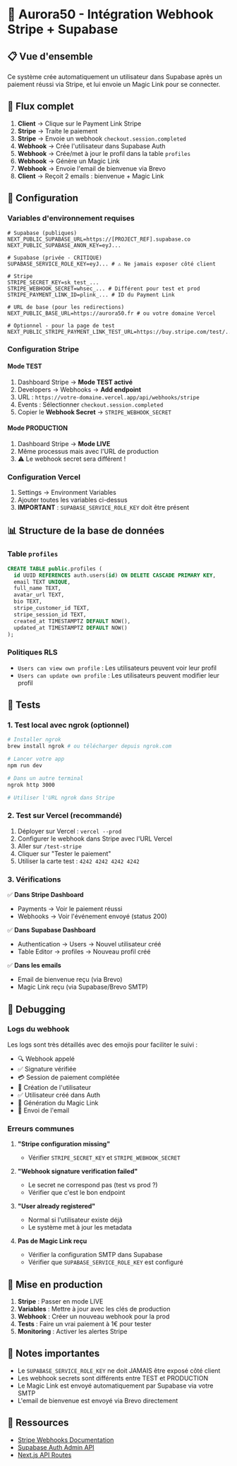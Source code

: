 # 🌿 Aurora50 - Intégration Webhook Stripe + Supabase

## 📋 Vue d'ensemble

Ce système crée automatiquement un utilisateur dans Supabase après un paiement réussi via Stripe, et lui envoie un Magic Link pour se connecter.

## 🔄 Flux complet

1. **Client** → Clique sur le Payment Link Stripe
2. **Stripe** → Traite le paiement
3. **Stripe** → Envoie un webhook `checkout.session.completed`
4. **Webhook** → Crée l'utilisateur dans Supabase Auth
5. **Webhook** → Crée/met à jour le profil dans la table `profiles`
6. **Webhook** → Génère un Magic Link
7. **Webhook** → Envoie l'email de bienvenue via Brevo
8. **Client** → Reçoit 2 emails : bienvenue + Magic Link

## 🔧 Configuration

### Variables d'environnement requises

```env
# Supabase (publiques)
NEXT_PUBLIC_SUPABASE_URL=https://[PROJECT_REF].supabase.co
NEXT_PUBLIC_SUPABASE_ANON_KEY=eyJ...

# Supabase (privée - CRITIQUE)
SUPABASE_SERVICE_ROLE_KEY=eyJ... # ⚠️ Ne jamais exposer côté client

# Stripe
STRIPE_SECRET_KEY=sk_test_...
STRIPE_WEBHOOK_SECRET=whsec_... # Différent pour test et prod
STRIPE_PAYMENT_LINK_ID=plink_... # ID du Payment Link

# URL de base (pour les redirections)
NEXT_PUBLIC_BASE_URL=https://aurora50.fr # ou votre domaine Vercel

# Optionnel - pour la page de test
NEXT_PUBLIC_STRIPE_PAYMENT_LINK_TEST_URL=https://buy.stripe.com/test/...
```

### Configuration Stripe

#### Mode TEST
1. Dashboard Stripe → **Mode TEST activé**
2. Developers → Webhooks → **Add endpoint**
3. URL : `https://votre-domaine.vercel.app/api/webhooks/stripe`
4. Events : Sélectionner `checkout.session.completed`
5. Copier le **Webhook Secret** → `STRIPE_WEBHOOK_SECRET`

#### Mode PRODUCTION
1. Dashboard Stripe → **Mode LIVE**
2. Même processus mais avec l'URL de production
3. ⚠️ Le webhook secret sera différent !

### Configuration Vercel

1. Settings → Environment Variables
2. Ajouter toutes les variables ci-dessus
3. **IMPORTANT** : `SUPABASE_SERVICE_ROLE_KEY` doit être présent

## 📊 Structure de la base de données

### Table `profiles`

```sql
CREATE TABLE public.profiles (
  id UUID REFERENCES auth.users(id) ON DELETE CASCADE PRIMARY KEY,
  email TEXT UNIQUE,
  full_name TEXT,
  avatar_url TEXT,
  bio TEXT,
  stripe_customer_id TEXT,
  stripe_session_id TEXT,
  created_at TIMESTAMPTZ DEFAULT NOW(),
  updated_at TIMESTAMPTZ DEFAULT NOW()
);
```

### Politiques RLS

- `Users can view own profile` : Les utilisateurs peuvent voir leur profil
- `Users can update own profile` : Les utilisateurs peuvent modifier leur profil

## 🧪 Tests

### 1. Test local avec ngrok (optionnel)

```bash
# Installer ngrok
brew install ngrok # ou télécharger depuis ngrok.com

# Lancer votre app
npm run dev

# Dans un autre terminal
ngrok http 3000

# Utiliser l'URL ngrok dans Stripe
```

### 2. Test sur Vercel (recommandé)

1. Déployer sur Vercel : `vercel --prod`
2. Configurer le webhook dans Stripe avec l'URL Vercel
3. Aller sur `/test-stripe`
4. Cliquer sur "Tester le paiement"
5. Utiliser la carte test : `4242 4242 4242 4242`

### 3. Vérifications

✅ **Dans Stripe Dashboard**
- Payments → Voir le paiement réussi
- Webhooks → Voir l'événement envoyé (status 200)

✅ **Dans Supabase Dashboard**
- Authentication → Users → Nouvel utilisateur créé
- Table Editor → profiles → Nouveau profil créé

✅ **Dans les emails**
- Email de bienvenue reçu (via Brevo)
- Magic Link reçu (via Supabase/Brevo SMTP)

## 🐛 Debugging

### Logs du webhook

Les logs sont très détaillés avec des emojis pour faciliter le suivi :

- 🔍 Webhook appelé
- ✅ Signature vérifiée
- 💳 Session de paiement complétée
- 👤 Création de l'utilisateur
- ✅ Utilisateur créé dans Auth
- 🔗 Génération du Magic Link
- 📧 Envoi de l'email

### Erreurs communes

1. **"Stripe configuration missing"**
   - Vérifier `STRIPE_SECRET_KEY` et `STRIPE_WEBHOOK_SECRET`

2. **"Webhook signature verification failed"**
   - Le secret ne correspond pas (test vs prod ?)
   - Vérifier que c'est le bon endpoint

3. **"User already registered"**
   - Normal si l'utilisateur existe déjà
   - Le système met à jour les metadata

4. **Pas de Magic Link reçu**
   - Vérifier la configuration SMTP dans Supabase
   - Vérifier que `SUPABASE_SERVICE_ROLE_KEY` est configuré

## 🚀 Mise en production

1. **Stripe** : Passer en mode LIVE
2. **Variables** : Mettre à jour avec les clés de production
3. **Webhook** : Créer un nouveau webhook pour la prod
4. **Tests** : Faire un vrai paiement à 1€ pour tester
5. **Monitoring** : Activer les alertes Stripe

## 📝 Notes importantes

- Le `SUPABASE_SERVICE_ROLE_KEY` ne doit JAMAIS être exposé côté client
- Les webhook secrets sont différents entre TEST et PRODUCTION
- Le Magic Link est envoyé automatiquement par Supabase via votre SMTP
- L'email de bienvenue est envoyé via Brevo directement

## 🔗 Ressources

- [Stripe Webhooks Documentation](https://stripe.com/docs/webhooks)
- [Supabase Auth Admin API](https://supabase.com/docs/reference/javascript/auth-admin)
- [Next.js API Routes](https://nextjs.org/docs/app/building-your-application/routing/route-handlers)
